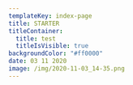 ```yaml
---
templateKey: index-page
title: STARTER
titleContainer:
  title: test
  titleIsVisible: true
backgroundColor: "#ff0000"
date: 03 11 2020
image: /img/2020-11-03_14-35.png
---
```

